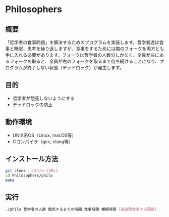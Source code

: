 # Philosophers

## 概要
「哲学者の食事問題」を解決するためのプログラムを実装します。哲学者達は食事と睡眠、思考を繰り返しますが、食事をするためには隣のフォークを両方とも手に入れる必要があります。フォークは哲学者の人数分しかなく、全員が左にあるフォークを取ると、全員が右のフォークを取るまで待ち続けることになり、プログラムが終了しない状態（デッドロック）が発生します。

## 目的
- 哲学者が餓死しないようにする
- デッドロックの防止

## 動作環境
- UNIX系OS（Linux, macOS等）
- Cコンパイラ（gcc, clang等）

## インストール方法
```bash
git clone [リポジトリURL]
cd Philosophers/philo
make
```

## 実行
```bash
./philo 哲学者の人数 餓死するまでの時間 食事時間 睡眠時間 [最低限食事する回数]
```
